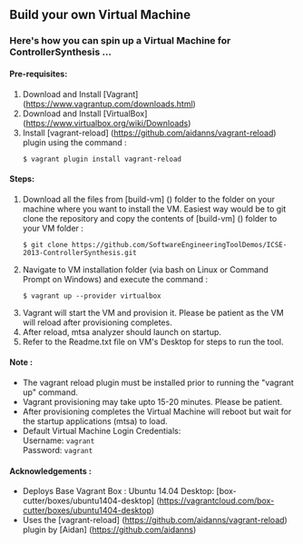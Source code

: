 ## Build your own Virtual Machine

### Here's how you can spin up a Virtual Machine for ControllerSynthesis ...  

#### Pre-requisites:  
1. Download and Install [Vagrant] (https://www.vagrantup.com/downloads.html)  
2. Download and Install [VirtualBox] (https://www.virtualbox.org/wiki/Downloads)  
3. Install [vagrant-reload] (https://github.com/aidanns/vagrant-reload) plugin using the command :  
    ```  
    $ vagrant plugin install vagrant-reload  
    ```  

#### Steps:  
1. Download all the files from [build-vm] () folder to the folder on your machine where you want to install the VM. Easiest way would be to git clone the repository and copy the contents of [build-vm] () folder to your VM folder :  
    ```  
    $ git clone https://github.com/SoftwareEngineeringToolDemos/ICSE-2013-ControllerSynthesis.git  
    ```  
2. Navigate to VM installation folder (via bash on Linux or Command Prompt on Windows) and execute the command :  
    ```  
    $ vagrant up --provider virtualbox  
    ```  
3. Vagrant will start the VM and provision it. Please be patient as the VM will reload after provisioning completes.  
4. After reload, mtsa analyzer should launch on startup.
5. Refer to the Readme.txt file on VM's Desktop for steps to run the tool.  

#### Note :   
 -  The vagrant reload plugin must be installed prior to running the "vagrant up" command.
 -  Vagrant provisioning may take upto 15-20 minutes. Please be patient.
 -  After provisioning completes the Virtual Machine will reboot but wait for the startup applications (mtsa) to load.  
 -  Default Virtual Machine Login Credentials:  
        Username: `vagrant`  
        Password: `vagrant`  

#### Acknowledgements :  
 -  Deploys Base Vagrant Box : Ubuntu 14.04 Desktop: [box-cutter/boxes/ubuntu1404-desktop] (https://vagrantcloud.com/box-cutter/boxes/ubuntu1404-desktop)  
 -  Uses the [vagrant-reload] (https://github.com/aidanns/vagrant-reload) plugin by [Aidan] (https://github.com/aidanns)  

